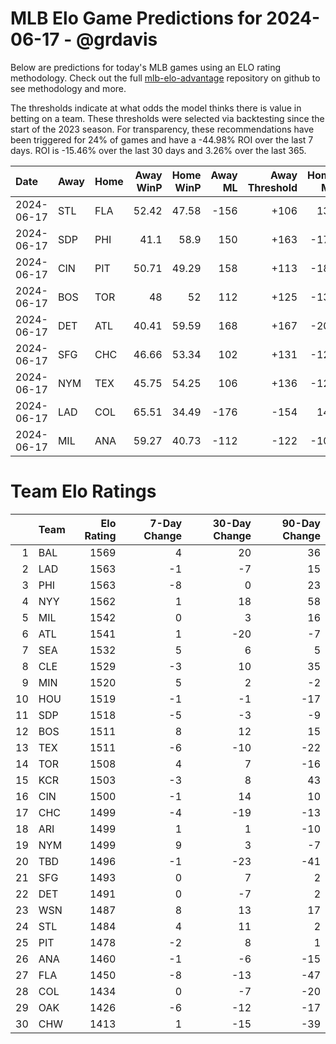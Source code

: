 # MLB Elo Game Predictions for 2024-06-17 - @grdavis
Below are predictions for today's MLB games using an ELO rating methodology. Check out the full [mlb-elo-advantage](https://github.com/grdavis/mlb-elo-advantage) repository on github to see methodology and more.

The thresholds indicate at what odds the model thinks there is value in betting on a team. These thresholds were selected via backtesting since the start of the 2023 season. For transparency, these recommendations have been triggered for 24% of games and have a -44.98% ROI over the last 7 days. ROI is -15.46% over the last 30 days and 3.26% over the last 365.

| Date       | Away   | Home   |   Away WinP |   Home WinP |   Away ML |   Away Threshold |   Home ML |   Home Threshold |
|:-----------|:-------|:-------|------------:|------------:|----------:|-----------------:|----------:|-----------------:|
| 2024-06-17 | STL    | FLA    |       52.42 |       47.58 |      -156 |             +106 |       132 |             +127 |
| 2024-06-17 | SDP    | PHI    |       41.1  |       58.9  |       150 |             +163 |      -178 |             -120 |
| 2024-06-17 | CIN    | PIT    |       50.71 |       49.29 |       158 |             +113 |      -188 |             +119 |
| 2024-06-17 | BOS    | TOR    |       48    |       52    |       112 |             +125 |      -132 |             +108 |
| 2024-06-17 | DET    | ATL    |       40.41 |       59.59 |       168 |             +167 |      -200 |             -123 |
| 2024-06-17 | SFG    | CHC    |       46.66 |       53.34 |       102 |             +131 |      -120 |             +102 |
| 2024-06-17 | NYM    | TEX    |       45.75 |       54.25 |       106 |             +136 |      -124 |             -101 |
| 2024-06-17 | LAD    | COL    |       65.51 |       34.49 |      -176 |             -154 |       148 |             +213 |
| 2024-06-17 | MIL    | ANA    |       59.27 |       40.73 |      -112 |             -122 |      -104 |             +165 |

# Team Elo Ratings
|    | Team   |   Elo Rating |   7-Day Change |   30-Day Change |   90-Day Change |
|---:|:-------|-------------:|---------------:|----------------:|----------------:|
|  1 | BAL    |         1569 |              4 |              20 |              36 |
|  2 | LAD    |         1563 |             -1 |              -7 |              15 |
|  3 | PHI    |         1563 |             -8 |               0 |              23 |
|  4 | NYY    |         1562 |              1 |              18 |              58 |
|  5 | MIL    |         1542 |              0 |               3 |              16 |
|  6 | ATL    |         1541 |              1 |             -20 |              -7 |
|  7 | SEA    |         1532 |              5 |               6 |               5 |
|  8 | CLE    |         1529 |             -3 |              10 |              35 |
|  9 | MIN    |         1520 |              5 |               2 |              -2 |
| 10 | HOU    |         1519 |             -1 |              -1 |             -17 |
| 11 | SDP    |         1518 |             -5 |              -3 |              -9 |
| 12 | BOS    |         1511 |              8 |              12 |              15 |
| 13 | TEX    |         1511 |             -6 |             -10 |             -22 |
| 14 | TOR    |         1508 |              4 |               7 |             -16 |
| 15 | KCR    |         1503 |             -3 |               8 |              43 |
| 16 | CIN    |         1500 |             -1 |              14 |              10 |
| 17 | CHC    |         1499 |             -4 |             -19 |             -13 |
| 18 | ARI    |         1499 |              1 |               1 |             -10 |
| 19 | NYM    |         1499 |              9 |               3 |              -7 |
| 20 | TBD    |         1496 |             -1 |             -23 |             -41 |
| 21 | SFG    |         1493 |              0 |               7 |               2 |
| 22 | DET    |         1491 |              0 |              -7 |               2 |
| 23 | WSN    |         1487 |              8 |              13 |              17 |
| 24 | STL    |         1484 |              4 |              11 |               2 |
| 25 | PIT    |         1478 |             -2 |               8 |               1 |
| 26 | ANA    |         1460 |             -1 |              -6 |             -15 |
| 27 | FLA    |         1450 |             -8 |             -13 |             -47 |
| 28 | COL    |         1434 |              0 |              -7 |             -20 |
| 29 | OAK    |         1426 |             -6 |             -12 |             -17 |
| 30 | CHW    |         1413 |              1 |             -15 |             -39 |